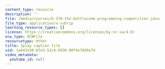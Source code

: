 ```yaml
---
content_type: resource
description: ''
file: /media/courses/6-370-the-battlecode-programming-competition-january-iap-2013/1e643a306fe352c49d3080f4e7660a74_dEXo0QyA-Rs.vtt
file_type: application/x-subrip
learning_resource_types: []
license: https://creativecommons.org/licenses/by-nc-sa/4.0/
ocw_type: OCWFile
resourcetype: Other
title: 3play caption file
uid: 1e643a30-6fe3-52c4-9d30-80f4e7660a74
video_metadata:
  youtube_id: null
---
```

